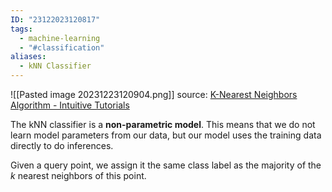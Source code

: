 ```yaml
---
ID: "23122023120817"
tags:
  - machine-learning
  - "#classification"
aliases:
  - kNN Classifier
---
```

![[Pasted image 20231223120904.png]]
source: [K-Nearest Neighbors Algorithm - Intuitive Tutorials](https://intuitivetutorial.com/2023/04/07/k-nearest-neighbors-algorithm/)

The kNN classifier is a **non-parametric model**. This means that we do not learn model parameters from our data, but our model uses the training data directly to do inferences.

Given a query point, we assign it the same class label as the majority of the $k$ nearest neighbors of this point.